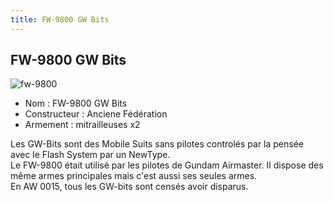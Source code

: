 ```yaml
---
title: FW-9800 GW Bits
---
```


FW-9800 GW Bits
---------------

![fw-9800](/images/stories/saga/gundamx/mechas/fw-9800.png)
- Nom : FW-9800 GW Bits  
- Constructeur : Anciene Fédération  
- Armement : mitrailleuses x2  
  
Les GW-Bits sont des Mobile Suits sans pilotes controlés par la pensée avec le Flash System par un NewType.   
Le FW-9800 était utilisé par les pilotes de Gundam Airmaster. Il dispose des même armes principales mais c'est aussi ses seules armes.   
En AW 0015, tous les GW-bits sont censés avoir disparus.

